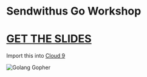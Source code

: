 Sendwithus Go Workshop
======================


# [GET THE SLIDES](http://bit.ly/1OdrQUx)


Import this into [Cloud 9](https://c9.io)

![Golang Gopher](https://camo.githubusercontent.com/928db8e4006eb890439550efd35dc7358f98fc9c/68747470733a2f2f7261772e6769746875622e636f6d2f74656e6e74656e6e2f676f706865722d737469636b6572732f6d61737465722f737469636b6572732e706e67)
